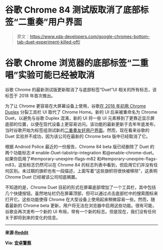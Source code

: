 # 谷歌 Chrome 84 测试版取消了底部标签“二重奏”用户界面

> 原文：<https://www.xda-developers.com/google-chromes-bottom-tab-duet-experiment-killed-off/>

# 谷歌 Chrome 浏览器的底部标签“二重唱”实验可能已经被取消

谷歌 Chrome 的最新测试版更新取消了与底部标签“Duet”UI 相关的所有标志，该标签于 2018 年首次推出。

为了让 Chrome 更容易在大屏幕设备上使用，谷歌[在 2018 年初用 Chrome Duplex](https://www.xda-developers.com/hands-on-google-chromes-new-duplex-split-toolbar-ui-replaces-chrome-home/) 分裂工具栏 UI 取代了 Chrome Home。新的 UI 后来被重命名为 Chrome Duet，以避免与谷歌 Duplex 混淆，新的 UI 将一些 UI 元素移到了更靠近显示屏底部的位置，以便在现代设备上更容易访问。该功能的最新更新于去年年底发布，当时谷歌开始为标签组测试新的[二重奏友好用户界面](https://www.xda-developers.com/chrome-android-tests-duet-friendly-ui/)。然而，现在看来谷歌的 Duet 实验并不成功，因为该公司在最新的 Chrome beta 版中已经取消了它。

根据 Android Police 最近的一份报告，Chrome 84 beta 版已经删除了 Duet 的两个功能标志:# enable-Duet-tabstrip-integration 和@enable-chrome-duet。如果你启用了#temporary-unexpire-flags-m82 和#temporary-unexpire-flags-m83，这些标志仍然可以在 Chrome 84 的标志列表中看到，但启用它们并没有任何区别。未过期的旗帜也有一段描述，上面写着“这些旗帜将很快被移除”，这表明 Chrome Duet 已经被该公司彻底搁置。

不知道的是，Chrome Duet 目前的形式在屏幕底部增加了一个工具栏，其中包括几个快捷按钮。虽然地址栏仍在屏幕顶部，但可以通过点击底部栏中的搜索图标来打开它。这些功能使得 Chrome 在大型设备上使用起来稍微容易一些。然而，随着最新的 Chrome beta 更新，用户将无法在浏览器中启用这些功能。很有可能，谷歌会再次发布一个新的 UI 布局，带有一个新的标志。但是现在，我们没有任何关于即将到来的变化的信息。

* * *

**来源:[Reddit](https://www.reddit.com/r/Android/comments/gsyedd/chrome_beta_840414727_has_gotten_rid_of_the/)**

**Via: [安卓警察](https://www.androidpolice.com/2020/05/29/chromes-duet-bottom-bar-interface-is-probably-gone-for-good/)**